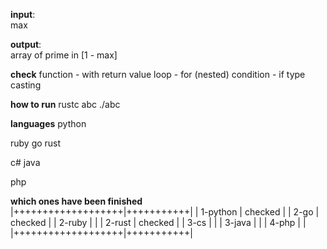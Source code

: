 **input**: <br />
max <br />

**output**: <br />
array of prime in [1 - max] <br />

**check**
function - with return value
loop - for (nested)
condition - if
type casting

**how to run**
rustc abc
./abc

**languages**
python

ruby
go
rust

c#
java

php

**which ones have been finished**
|+++++++++++++++++++|+++++++++++|
|      1-python     |   checked |
|      2-go         |   checked |
|      2-ruby       |           |
|      2-rust       |   checked |
|      3-cs         |           |
|      3-java       |           |
|      4-php        |           |
|+++++++++++++++++++|+++++++++++|
